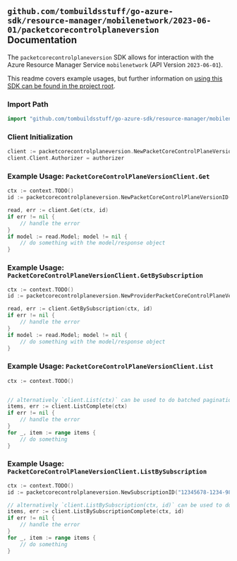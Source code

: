 
## `github.com/tombuildsstuff/go-azure-sdk/resource-manager/mobilenetwork/2023-06-01/packetcorecontrolplaneversion` Documentation

The `packetcorecontrolplaneversion` SDK allows for interaction with the Azure Resource Manager Service `mobilenetwork` (API Version `2023-06-01`).

This readme covers example usages, but further information on [using this SDK can be found in the project root](https://github.com/tombuildsstuff/go-azure-sdk/tree/main/docs).

### Import Path

```go
import "github.com/tombuildsstuff/go-azure-sdk/resource-manager/mobilenetwork/2023-06-01/packetcorecontrolplaneversion"
```


### Client Initialization

```go
client := packetcorecontrolplaneversion.NewPacketCoreControlPlaneVersionClientWithBaseURI("https://management.azure.com")
client.Client.Authorizer = authorizer
```


### Example Usage: `PacketCoreControlPlaneVersionClient.Get`

```go
ctx := context.TODO()
id := packetcorecontrolplaneversion.NewPacketCoreControlPlaneVersionID("packetCoreControlPlaneVersionValue")

read, err := client.Get(ctx, id)
if err != nil {
	// handle the error
}
if model := read.Model; model != nil {
	// do something with the model/response object
}
```


### Example Usage: `PacketCoreControlPlaneVersionClient.GetBySubscription`

```go
ctx := context.TODO()
id := packetcorecontrolplaneversion.NewProviderPacketCoreControlPlaneVersionID("12345678-1234-9876-4563-123456789012", "packetCoreControlPlaneVersionValue")

read, err := client.GetBySubscription(ctx, id)
if err != nil {
	// handle the error
}
if model := read.Model; model != nil {
	// do something with the model/response object
}
```


### Example Usage: `PacketCoreControlPlaneVersionClient.List`

```go
ctx := context.TODO()


// alternatively `client.List(ctx)` can be used to do batched pagination
items, err := client.ListComplete(ctx)
if err != nil {
	// handle the error
}
for _, item := range items {
	// do something
}
```


### Example Usage: `PacketCoreControlPlaneVersionClient.ListBySubscription`

```go
ctx := context.TODO()
id := packetcorecontrolplaneversion.NewSubscriptionID("12345678-1234-9876-4563-123456789012")

// alternatively `client.ListBySubscription(ctx, id)` can be used to do batched pagination
items, err := client.ListBySubscriptionComplete(ctx, id)
if err != nil {
	// handle the error
}
for _, item := range items {
	// do something
}
```
